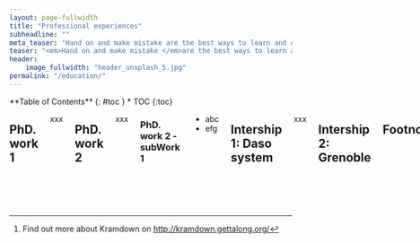 ```yaml
---
layout: page-fullwidth
title: "Professional experiences"
subheadline: ""
meta_teaser: "Hand on and make mistake are the best ways to learn and earn experiences."
teaser: "<em>Hand on and make mistake </em>are the best ways to learn and earn experiences."
header:
    image_fullwidth: "header_unsplash_5.jpg"
permalink: "/education/"
---
```

<!--more-->

<div class="row">
<div class="medium-4 medium-push-8 columns" markdown="1">
<div class="panel radius" markdown="1">
**Table of Contents**
{: #toc }
*  TOC
{:toc}
</div>
</div><!-- /.medium-4.columns -->



<div class="medium-8 medium-pull-4 columns" markdown="1">

## PhD. work 1
xxx



## PhD. work 2

xxx

### PhD. work 2 - subWork 1

* abc
* efg



## Intership 1: Daso system

xxx



## Intership 2: Grenoble



## Footnotes

If need any footnote [^1]


[//]: # This is references
 [1]: https://developer.mozilla.org/en-US/docs/Web/Guide/HTML/HTML5/HTML5_element_list
 [2]: http://phlow.de/
 [3]: http://en.wikipedia.org/wiki/Ed_Benguiat
 [4]: https://www.google.com/fonts/specimen/Lato
 [5]: https://www.google.com/fonts/specimen/Volkhov
 [6]: http://www.latofonts.com/
 [7]: http://modularscale.com/
 [8]: #
 [9]: #
 [10]: #


[^1]: Find out more about Kramdown on <http://kramdown.gettalong.org/>
[^2]: Kramdown has an excellent documentation of all its features. Check out, on how to [footnotes](http://kramdown.gettalong.org/syntax.html#footnotes).









</div><!-- /.medium-8.columns -->
</div><!-- /.row -->
